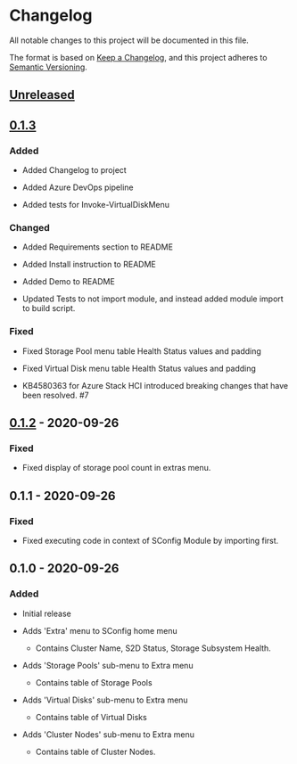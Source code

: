 # Changelog

All notable changes to this project will be documented in this file.

The format is based on [Keep a Changelog](https://keepachangelog.com/en/1.0.0/),
and this project adheres to [Semantic Versioning](https://semver.org/spec/v2.0.0.html).

## [Unreleased]

## [0.1.3]

### Added

- Added Changelog to project

- Added Azure DevOps pipeline

- Added tests for Invoke-VirtualDiskMenu

### Changed

- Added Requirements section to README

- Added Install instruction to README

- Added Demo to README

- Updated Tests to not import module, and instead added module import to build script.

### Fixed

- Fixed Storage Pool menu table Health Status values and padding

- Fixed Virtual Disk menu table Health Status values and padding

- KB4580363 for Azure Stack HCI introduced breaking changes that have been resolved. #7

## [0.1.2] - 2020-09-26

### Fixed

- Fixed display of storage pool count in extras menu.

## 0.1.1 - 2020-09-26

### Fixed

- Fixed executing code in context of SConfig Module by importing first.

## 0.1.0 - 2020-09-26

### Added

- Initial release

- Adds 'Extra' menu to SConfig home menu

  - Contains Cluster Name, S2D Status, Storage Subsystem Health.

- Adds 'Storage Pools' sub-menu to Extra menu

  - Contains table of Storage Pools

- Adds 'Virtual Disks' sub-menu to Extra menu

  - Contains table of Virtual Disks

- Adds 'Cluster Nodes' sub-menu to Extra menu

  - Contains table of Cluster Nodes.

[Unreleased]: https://github.com/comnam90/xSConfig/compare/v0.1.3...HEAD
[0.1.3]: https://github.com/comnam90/xSConfig/compare/v0.1.2...v0.1.3
[0.1.2]: https://github.com/comnam90/xSConfig/releases/tag/v0.1.2
